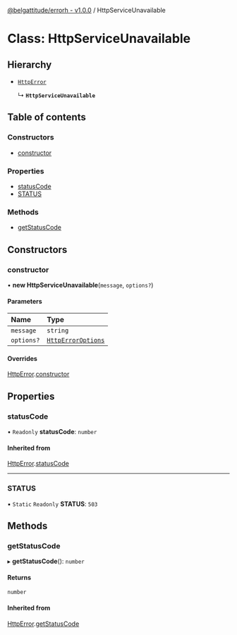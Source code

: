[@belgattitude/errorh - v1.0.0](../README.md) / HttpServiceUnavailable

# Class: HttpServiceUnavailable

## Hierarchy

- [`HttpError`](HttpError.md)

  ↳ **`HttpServiceUnavailable`**

## Table of contents

### Constructors

- [constructor](HttpServiceUnavailable.md#constructor)

### Properties

- [statusCode](HttpServiceUnavailable.md#statuscode)
- [STATUS](HttpServiceUnavailable.md#status)

### Methods

- [getStatusCode](HttpServiceUnavailable.md#getstatuscode)

## Constructors

### constructor

• **new HttpServiceUnavailable**(`message`, `options?`)

#### Parameters

| Name       | Type                                                |
| :--------- | :-------------------------------------------------- |
| `message`  | `string`                                            |
| `options?` | [`HttpErrorOptions`](../README.md#httperroroptions) |

#### Overrides

[HttpError](HttpError.md).[constructor](HttpError.md#constructor)

## Properties

### statusCode

• `Readonly` **statusCode**: `number`

#### Inherited from

[HttpError](HttpError.md).[statusCode](HttpError.md#statuscode)

---

### STATUS

▪ `Static` `Readonly` **STATUS**: `503`

## Methods

### getStatusCode

▸ **getStatusCode**(): `number`

#### Returns

`number`

#### Inherited from

[HttpError](HttpError.md).[getStatusCode](HttpError.md#getstatuscode)
